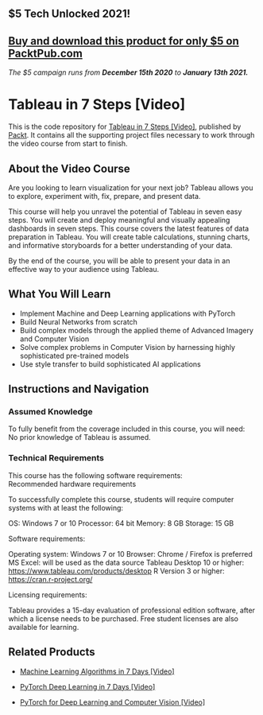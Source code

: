 ## $5 Tech Unlocked 2021!
[Buy and download this product for only $5 on PacktPub.com](https://www.packtpub.com/)
-----
*The $5 campaign         runs from __December 15th 2020__ to __January 13th 2021.__*

# Tableau in 7 Steps [Video]
This is the code repository for [Tableau in 7 Steps [Video]](https://www.packtpub.com/big-data-and-business-intelligence/tableau-7-steps-video?utm_source=github&utm_medium=repository&utm_campaign=9781789530421), published by [Packt](https://www.packtpub.com/?utm_source=github). It contains all the supporting project files necessary to work through the video course from start to finish.
## About the Video Course
Are you looking to learn visualization for your next job? Tableau allows you to explore, experiment with, fix, prepare, and present data.

This course will help you unravel the potential of Tableau in seven easy steps. You will create and deploy meaningful and visually appealing dashboards in seven steps. This course covers the latest features of data preparation in Tableau. You will create table calculations, stunning charts, and informative storyboards for a better understanding of your data.

By the end of the course, you will be able to present your data in an effective way to your audience using Tableau. 

<H2>What You Will Learn</H2>
<DIV class=book-info-will-learn-text>
<UL>
<LI>Implement Machine and Deep Learning applications with PyTorch 
<LI>Build Neural Networks from scratch 
<LI>Build complex models through the applied theme of Advanced Imagery and Computer Vision 
<LI>Solve complex problems in Computer Vision by harnessing highly sophisticated pre-trained models 
<LI>Use style transfer to build sophisticated AI applications </LI></UL></DIV>

## Instructions and Navigation
### Assumed Knowledge
To fully benefit from the coverage included in this course, you will need:<br/>
No prior knowledge of Tableau is assumed.	
### Technical Requirements
This course has the following software requirements:<br/>
Recommended hardware requirements

To successfully complete this course, students will require computer systems with at least the following:

OS: Windows 7 or 10
Processor: 64 bit
Memory: 8 GB
Storage: 15 GB
 

Software requirements:

Operating system: Windows 7 or 10
Browser: Chrome / Firefox is preferred
MS Excel: will be used as the data source
Tableau Desktop 10 or higher: https://www.tableau.com/products/desktop
R Version 3 or higher: https://cran.r-project.org/
 

Licensing requirements:

 

Tableau provides a 15-day evaluation of professional edition software, after which a license needs to be purchased.
Free student licenses are also available for learning.

## Related Products
* [Machine Learning Algorithms in 7 Days [Video]](https://www.packtpub.com/big-data-and-business-intelligence/machine-learning-algorithms-7-days-video?utm_source=github&utm_medium=repository&utm_campaign=9781789800289)

* [PyTorch Deep Learning in 7 Days [Video]](https://www.packtpub.com/big-data-and-business-intelligence/pytorch-deep-learning-7-days-video?utm_source=github&utm_medium=repository&utm_campaign=9781789135367)

* [PyTorch for Deep Learning and Computer Vision [Video]](https://www.packtpub.com/application-development/pytorch-deep-learning-and-computer-vision-video?utm_source=github&utm_medium=repository&utm_campaign=9781838822804)

